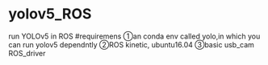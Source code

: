 # yolov5_ROS
run YOLOv5 in ROS
#requiremens
①an conda env called yolo,in which you can run yolov5 dependntly
②ROS kinetic, ubuntu16.04
③basic usb_cam ROS_driver
